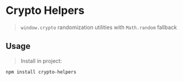 # Crypto Helpers

> `window.crypto` randomization utilities with `Math.random` fallback

## Usage

> Install in project:

```bash
npm install crypto-helpers
```
